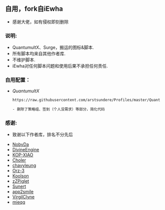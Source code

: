 ## 自用，fork自iEwha

- 感谢大佬，如有侵权即刻删除


### 说明:

- QuantumultX、Surge，搬运的图标&脚本.
- 所有脚本均来自其他作者库.
- 不维护脚本.
- iEwha对任何脚本问题和使用后果不承担任何责任.

### 自用配置：

* *QuantumultX*
    ``` bash
    https://raw.githubusercontent.com/arstsundere/Profiles/master/QuantumultX/Ars_QuantumultX_Final.conf
     
   - 删除了策略组、签到（个人没需求）等部分，简化代码

### 感谢:

- 致谢以下作者库，排名不分先后
* [NobyDa](https://github.com/NobyDa/Script/tree/master) 
* [DivineEngine](https://github.com/DivineEngine/Profiles/tree/master) 
* [KOP-XIAO](https://github.com/KOP-XIAO/QuantumultX)
* [Choler](https://github.com/Choler/Surge)
* [chavyleung](https://github.com/chavyleung)
* [Orz-3](https://github.com/Orz-3)
* [Koolson](https://github.com/Koolson/Qure)
* [zZPiglet](https://github.com/zZPiglet/Task/tree/master)
* [Sunert](https://github.com/Sunert/Script/tree/master)
* [app2smile](https://github.com/app2smile/rules)
* [VirgilClyne](https://github.com/VirgilClyne/iRingo)
* [mieqq](https://github.com/mieqq/mieqq)
  

